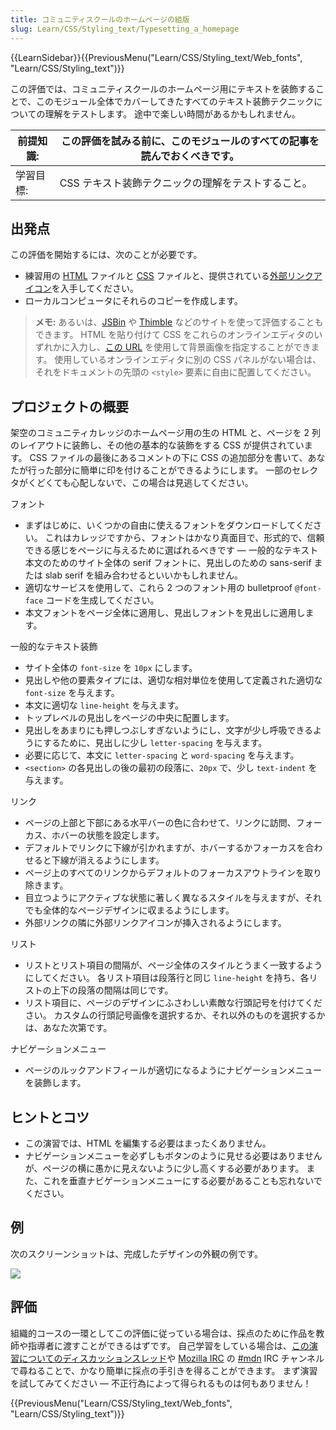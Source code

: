 ```yaml
---
title: コミュニティスクールのホームページの組版
slug: Learn/CSS/Styling_text/Typesetting_a_homepage
---
```


{{LearnSidebar}}{{PreviousMenu("Learn/CSS/Styling_text/Web_fonts", "Learn/CSS/Styling_text")}}

この評価では、コミュニティスクールのホームページ用にテキストを装飾することで、このモジュール全体でカバーしてきたすべてのテキスト装飾テクニックについての理解をテストします。 途中で楽しい時間があるかもしれません。

| 前提知識: | この評価を試みる前に、このモジュールのすべての記事を読んでおくべきです。 |
| --------- | ------------------------------------------------------------------------ |
| 学習目標: | CSS テキスト装飾テクニックの理解をテストすること。                       |

## 出発点

この評価を開始するには、次のことが必要です。

- 練習用の [HTML](https://github.com/mdn/learning-area/blob/master/css/styling-text/typesetting-a-homepage-start/index.html) ファイルと [CSS](https://github.com/mdn/learning-area/blob/master/css/styling-text/typesetting-a-homepage-start/style.css) ファイルと、提供されている[外部リンクアイコン](https://github.com/mdn/learning-area/blob/master/css/styling-text/typesetting-a-homepage-start/external-link-52.png)を入手してください。
- ローカルコンピュータにそれらのコピーを作成します。

> **メモ:** あるいは、[JSBin](https://jsbin.com/) や [Thimble](https://thimble.mozilla.org/) などのサイトを使って評価することもできます。 HTML を貼り付けて CSS をこれらのオンラインエディタのいずれかに入力し、[この URL](http://mdn.github.io/learning-area/css/styling-text/typesetting-a-homepage-start/external-link-52.png) を使用して背景画像を指定することができます。 使用しているオンラインエディタに別の CSS パネルがない場合は、それをドキュメントの先頭の `<style>` 要素に自由に配置してください。

## プロジェクトの概要

架空のコミュニティカレッジのホームページ用の生の HTML と、ページを 2 列のレイアウトに装飾し、その他の基本的な装飾をする CSS が提供されています。 CSS ファイルの最後にあるコメントの下に CSS の追加部分を書いて、あなたが行った部分に簡単に印を付けることができるようにします。 一部のセレクタがくどくても心配しないで、この場合は見逃してください。

フォント

- まずはじめに、いくつかの自由に使えるフォントをダウンロードしてください。 これはカレッジですから、フォントはかなり真面目で、形式的で、信頼できる感じをページに与えるために選ばれるべきです — 一般的なテキスト本文のためのサイト全体の serif フォントに、見出しのための sans-serif または slab serif を組み合わせるといいかもしれません。
- 適切なサービスを使用して、これら 2 つのフォント用の bulletproof `@font-face` コードを生成してください。
- 本文フォントをページ全体に適用し、見出しフォントを見出しに適用します。

一般的なテキスト装飾

- サイト全体の `font-size` を `10px` にします。
- 見出しや他の要素タイプには、適切な相対単位を使用して定義された適切な `font-size` を与えます。
- 本文に適切な `line-height` を与えます。
- トップレベルの見出しをページの中央に配置します。
- 見出しをあまりにも押しつぶしすぎないようにし、文字が少し呼吸できるようにするために、見出しに少し `letter-spacing` を与えます。
- 必要に応じて、本文に `letter-spacing` と `word-spacing` を与えます。
- `<section>` の各見出しの後の最初の段落に、`20px` で、少し `text-indent` を与えます。

リンク

- ページの上部と下部にある水平バーの色に合わせて、リンクに訪問、フォーカス、ホバーの状態を設定します。
- デフォルトでリンクに下線が引かれますが、ホバーするかフォーカスを合わせると下線が消えるようにします。
- ページ上のすべてのリンクからデフォルトのフォーカスアウトラインを取り除きます。
- 目立つようにアクティブな状態に著しく異なるスタイルを与えますが、それでも全体的なページデザインに収まるようにします。
- 外部リンクの隣に外部リンクアイコンが挿入されるようにします。

リスト

- リストとリスト項目の間隔が、ページ全体のスタイルとうまく一致するようにしてください。 各リスト項目は段落行と同じ `line-height` を持ち、各リストの上下の段落の間隔は同じです。
- リスト項目に、ページのデザインにふさわしい素敵な行頭記号を付けてください。 カスタムの行頭記号画像を選択するか、それ以外のものを選択するかは、あなた次第です。

ナビゲーションメニュー

- ページのルックアンドフィールが適切になるようにナビゲーションメニューを装飾します。

## ヒントとコツ

- この演習では、HTML を編集する必要はまったくありません。
- ナビゲーションメニューを必ずしもボタンのように見せる必要はありませんが、ページの横に愚かに見えないように少し高くする必要があります。 また、これを垂直ナビゲーションメニューにする必要があることも忘れないでください。

## 例

次のスクリーンショットは、完成したデザインの外観の例です。

![](example2.png)

## 評価

組織的コースの一環としてこの評価に従っている場合は、採点のために作品を教師や指導者に渡すことができるはずです。 自己学習をしている場合は、[この演習についてのディスカッションスレッド](https://discourse.mozilla.org/t/typesetting-a-community-school-home-page-assessment/24683)や [Mozilla IRC](https://wiki.mozilla.org/IRC) の [#mdn](irc://irc.mozilla.org/mdn) IRC チャンネルで尋ねることで、かなり簡単に採点の手引きを得ることができます。 まず演習を試してみてください — 不正行為によって得られるものは何もありません！

{{PreviousMenu("Learn/CSS/Styling_text/Web_fonts", "Learn/CSS/Styling_text")}}
